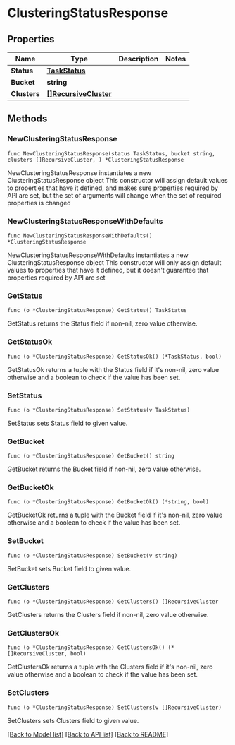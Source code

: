 # ClusteringStatusResponse

## Properties

Name | Type | Description | Notes
------------ | ------------- | ------------- | -------------
**Status** | [**TaskStatus**](TaskStatus.md) |  | 
**Bucket** | **string** |  | 
**Clusters** | [**[]RecursiveCluster**](RecursiveCluster.md) |  | 

## Methods

### NewClusteringStatusResponse

`func NewClusteringStatusResponse(status TaskStatus, bucket string, clusters []RecursiveCluster, ) *ClusteringStatusResponse`

NewClusteringStatusResponse instantiates a new ClusteringStatusResponse object
This constructor will assign default values to properties that have it defined,
and makes sure properties required by API are set, but the set of arguments
will change when the set of required properties is changed

### NewClusteringStatusResponseWithDefaults

`func NewClusteringStatusResponseWithDefaults() *ClusteringStatusResponse`

NewClusteringStatusResponseWithDefaults instantiates a new ClusteringStatusResponse object
This constructor will only assign default values to properties that have it defined,
but it doesn't guarantee that properties required by API are set

### GetStatus

`func (o *ClusteringStatusResponse) GetStatus() TaskStatus`

GetStatus returns the Status field if non-nil, zero value otherwise.

### GetStatusOk

`func (o *ClusteringStatusResponse) GetStatusOk() (*TaskStatus, bool)`

GetStatusOk returns a tuple with the Status field if it's non-nil, zero value otherwise
and a boolean to check if the value has been set.

### SetStatus

`func (o *ClusteringStatusResponse) SetStatus(v TaskStatus)`

SetStatus sets Status field to given value.


### GetBucket

`func (o *ClusteringStatusResponse) GetBucket() string`

GetBucket returns the Bucket field if non-nil, zero value otherwise.

### GetBucketOk

`func (o *ClusteringStatusResponse) GetBucketOk() (*string, bool)`

GetBucketOk returns a tuple with the Bucket field if it's non-nil, zero value otherwise
and a boolean to check if the value has been set.

### SetBucket

`func (o *ClusteringStatusResponse) SetBucket(v string)`

SetBucket sets Bucket field to given value.


### GetClusters

`func (o *ClusteringStatusResponse) GetClusters() []RecursiveCluster`

GetClusters returns the Clusters field if non-nil, zero value otherwise.

### GetClustersOk

`func (o *ClusteringStatusResponse) GetClustersOk() (*[]RecursiveCluster, bool)`

GetClustersOk returns a tuple with the Clusters field if it's non-nil, zero value otherwise
and a boolean to check if the value has been set.

### SetClusters

`func (o *ClusteringStatusResponse) SetClusters(v []RecursiveCluster)`

SetClusters sets Clusters field to given value.



[[Back to Model list]](../README.md#documentation-for-models) [[Back to API list]](../README.md#documentation-for-api-endpoints) [[Back to README]](../README.md)


